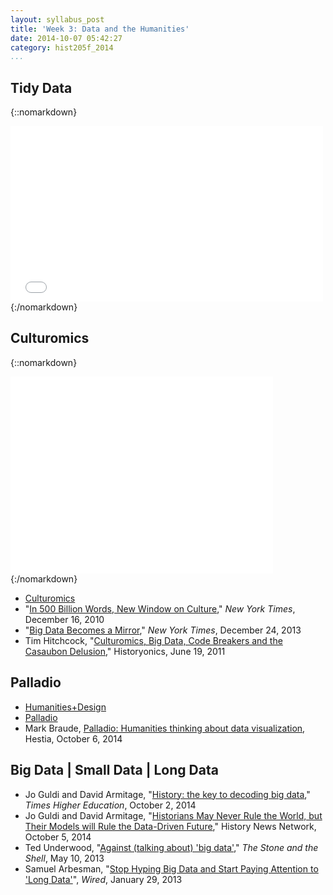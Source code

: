 ```yaml
---
layout: syllabus_post
title: 'Week 3: Data and the Humanities'
date: 2014-10-07 05:42:27
category: hist205f_2014 
...
```


## Tidy Data

{::nomarkdown}
<iframe src="//player.vimeo.com/video/33727555" width="500" height="281" 
frameborder="0" webkitallowfullscreen mozallowfullscreen 
allowfullscreen></iframe>
{:/nomarkdown}

## Culturomics

{::nomarkdown}
<iframe width="420" height="315" src="//www.youtube.com/embed/InJDLLbK0zs" 
frameborder="0" allowfullscreen></iframe>
{:/nomarkdown}

* [Culturomics](http://www.culturomics.org/)
* "[In 500 Billion Words, New Window on Culture](http://www.nytimes.com/2010/12/17/books/17words.html?pagewanted=all&_r=0)," *New York Times*, December 16, 2010
* "[Big Data Becomes a Mirror](http://www.nytimes.com/2013/12/25/books/uncharted-by-erez-aiden-and-jean-baptiste-michel.html?pagewanted=all)," *New York Times*, December 24, 2013
* Tim Hitchcock, "[Culturomics, Big Data, Code Breakers and the Casaubon Delusion](http://historyonics.blogspot.com/2011/06/culturomics-big-data-code-breakers-and.html)," Historyonics, June 19, 2011

## Palladio

* [Humanities+Design](http://hdlab.stanford.edu/)
* [Palladio](http://palladio.designhumanities.org/#/)
* Mark Braude, [Palladio: Humanities thinking about data visualization](http://hestia.open.ac.uk/palladio-humanities-thinking-about-data-visualization/), Hestia, October 6, 2014

## Big Data | Small Data | Long Data

* Jo Guldi and David Armitage, "[History: the key to decoding big data](http://www.timeshighereducation.co.uk/features/history-the-key-to-decoding-big-data/2016026.article#.VDEcVSx2sQo.twitter)," *Times Higher Education*, October 2, 2014
* Jo Guldi and David Armitage, "[Historians May Never Rule the World, but Their Models will Rule the Data-Driven Future](http://historynewsnetwork.org/article/156960)," History News Network, October 5, 2014
* Ted Underwood, "[Against (talking about) 'big data'](http://tedunderwood.com/2013/05/10/why-it-matters-that-we-dont-know-what-we-mean-by-big-data/)," *The Stone and the Shell*, May 10, 2013
* Samuel Arbesman, "[Stop Hyping Big Data and Start Paying Attention to 'Long 
Data'](http://www.wired.com/2013/01/forget-big-data-think-long-data/)", 
*Wired*, January 29, 2013
